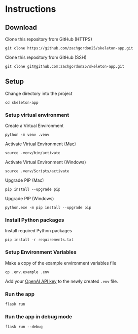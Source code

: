 # Instructions

## Download

Clone this repository from GitHub (HTTPS)

```shell
git clone https://github.com/zachgordon25/skeleton-app.git
```

Clone this repository from GitHub (SSH)

```shell
git clone git@github.com:zachgordon25/skeleton-app.git
```

## Setup

Change directory into the project

```shell
cd skeleton-app
```

### Setup virtual environment

Create a Virtual Environment

```shell
python -m venv .venv
```

Activate Virtual Environment (Mac)

```shell
source .venv/bin/activate
```

Activate Virtual Environment (Windows)

```shell
source .venv/Scripts/activate
```

Upgrade PIP (Mac)

```shell
pip install --upgrade pip
```

Upgrade PIP (Windows)

```shell
python.exe -m pip install --upgrade pip
```

### Install Python packages

Install required Python packages

```shell
pip install -r requirements.txt
```

### Setup Environment Variables

Make a copy of the example environment variables file

```shell
cp .env.example .env
```

Add your [OpenAI API key](https://platform.openai.com/account/api-keys) to the newly created `.env` file.

### Run the app

```shell
flask run
```

### Run the app in debug mode

```shell
flask run --debug
```
